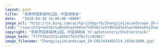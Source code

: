 ```yaml
---
layout: post
title:  "张家界国家森林公园，中国湖南省"
date:   "2018-04-10 16:00:00 +0800"
image_url: "http://cn.bing.com/az/hprichbg/rb/ZhangjiajieLandscape_ZH-CN13434455714_1920x1080.jpg"
link: "/search?q=%e5%bc%a0%e5%ae%b6%e7%95%8c%e5%9b%bd%e5%ae%b6%e6%a3%ae%e6%9e%97%e5%85%ac%e5%9b%ad&form=hpcapt&mkt=zh-cn"
copyright: "张家界国家森林公园，中国湖南省 (© aphotostory/Shutterstock)"
image_hash: "ffff36a3151ca65bff67dfbcfcc929b1"
image_filename: "ZhangjiajieLandscape_ZH-CN13434455714_1920x1080.jpg"
---
```

